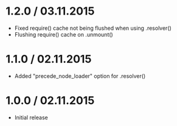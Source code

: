 1.2.0 / 03.11.2015
==================

  * Fixed require() cache not being flushed when using .resolver()
  * Flushing require() cache on .unmount()

1.1.0 / 02.11.2015
==================

  * Added "precede_node_loader" option for .resolver()

1.0.0 / 02.11.2015
==================

  * Initial release